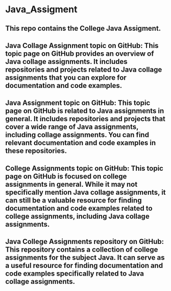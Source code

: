 # Java_Assigment
## This repo contains the College Java Assigment.

## Java Collage Assignment topic on GitHub: This topic page on GitHub provides an overview of Java collage assignments. It includes repositories and projects related to Java collage assignments that you can explore for documentation and code examples.

## Java Assignment topic on GitHub: This topic page on GitHub is related to Java assignments in general. It includes repositories and projects that cover a wide range of Java assignments, including collage assignments. You can find relevant documentation and code examples in these repositories.

## College Assignments topic on GitHub: This topic page on GitHub is focused on college assignments in general. While it may not specifically mention Java collage assignments, it can still be a valuable resource for finding documentation and code examples related to college assignments, including Java collage assignments.

## Java College Assignments repository on GitHub: This repository contains a collection of college assignments for the subject Java. It can serve as a useful resource for finding documentation and code examples specifically related to Java collage assignments.

